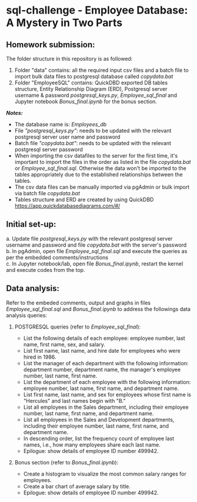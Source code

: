 # sql-challenge - Employee Database: A Mystery in Two Parts

## Homework submission:

The folder structure in this repository is as followed: </br>
1. Folder "data" contains: all the required input csv files and a batch file to import bulk data files to postgresql database called _copydata.bat_
2. Folder "EmployeeSQL" contains: QuickDBD exported DB tables structure, Entity Relationship Diagram (ERD), Postgresql server username & password _postgresql_keys.py_, _Employee_sql_final_ and Jupyter notebook _Bonus_final.ipynb_ for the bonus section.

**_Notes:_** </br>
  - The database name is: _Employees_db_
  - File _"postgresql_keys.py"_: needs to be updated with the relevant postgresql server user name and password 
  - Batch file _"copydata.bat"_: needs to be updated with the relevant postgresql server password
  - When importing the csv datafiles to the server for the first time, it's important to import the files in the order as listed in the file _copydata.bat_ or _Employee_sql_final.sql_. Otherwise the data won't be imported to the tables appropriately due to the established relationships between the tables.
  - The csv data files can be manually imported via pgAdmin or bulk import via batch file _copydata.bat_
  - Tables structure and ERD are created by using QuickDBD https://app.quickdatabasediagrams.com/#/

## Initial set-up:

a. Update file _postgresql_keys.py_ with the relevant postgresql server username and password and file _copydata.bat_ with the server's password </br>
b. In pgAdmin, open file _Employee_sql_final.sql_ and execute the queries as per the embedded comments/instructions </br>
c. In Jupyter notebook/lab, open file _Bonus_final.ipynb_, restart the kernel and execute codes from the top. 

## Data analysis:

Refer to the embeded comments, output and graphs in files _Employee_sql_final.sql_ and _Bonus_final.ipynb_ to address the followings data analysis queries:

1. POSTGRESQL queries (refer to _Employee_sql_final_):
    * List the following details of each employee: employee number, last name, first name, sex, and salary.
    * List first name, last name, and hire date for employees who were hired in 1986.
    * List the manager of each department with the following information: department number, department name, the manager's employee number, last name, first name.
    * List the department of each employee with the following information: employee number, last name, first name, and department name.
    * List first name, last name, and sex for employees whose first name is "Hercules" and last names begin with "B."
    * List all employees in the Sales department, including their employee number, last name, first name, and department name.
    * List all employees in the Sales and Development departments, including their employee number, last name, first name, and department name.
    * In descending order, list the frequency count of employee last names, i.e., how many employees share each last name.
    * Epilogue: show details of employee ID number 499942.

2. Bonus section (refer to _Bonus_final.ipynb_):
    * Create a histogram to visualize the most common salary ranges for employees.
    * Create a bar chart of average salary by title.
    * Epilogue: show details of employee ID number 499942.


